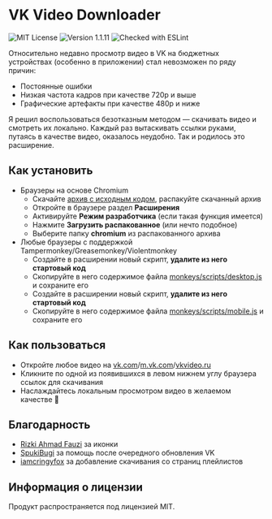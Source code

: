 # VK Video Downloader
![MIT License](https://img.shields.io/github/license/JustKappaMan/VK-Video-Downloader)
![Version 1.1.11](https://img.shields.io/badge/version-1.1.11-blue)
![Checked with ESLint](https://img.shields.io/badge/ESLint-checked-blueviolet)

Относительно недавно просмотр видео в VK на бюджетных устройствах (особенно в приложении) стал невозможен по ряду причин:
* Постоянные ошибки
* Низкая частота кадров при качестве 720p и выше
* Графические артефакты при качестве 480p и ниже

Я решил воспользоваться безотказным методом — скачивать видео и смотреть их локально. Каждый раз вытаскивать ссылки руками, путаясь в качестве видео, оказалось неудобно. Так и родилось это расширение.

## Как установить
* Браузеры на основе Chromium
  * Cкачайте [архив с исходным кодом](https://codeload.github.com/JustKappaMan/VK-Video-Downloader/zip/refs/heads/main), распакуйте скачанный архив
  * Откройте в браузере раздел __Расширения__
  * Активируйте __Режим разработчика__ (если такая функция имеется)
  * Нажмите __Загрузить распакованное__ (или нечто подобное)
  * Выберите папку __chromium__ из распакованного архива
* Любые браузеры с поддержкой Tampermonkey/Greasemonkey/Violentmonkey
  * Создайте в расширении новый скрипт, __удалите из него стартовый код__
  * Скопируйте в него содержимое файла [monkeys/scripts/desktop.js](https://github.com/JustKappaMan/VK-Video-Downloader/blob/main/monkeys/scripts/desktop.js) и сохраните его
  * Создайте в расширении новый скрипт, __удалите из него стартовый код__
  * Скопируйте в него содержимое файла [monkeys/scripts/mobile.js](https://github.com/JustKappaMan/VK-Video-Downloader/blob/main/monkeys/scripts/mobile.js) и сохраните его

## Как пользоваться
* Откройте любое видео на [vk.com](https://vk.com)/[m.vk.com](https://m.vk.com)/[vkvideo.ru](https://vkvideo.ru)
* Кликните по одной из появившихся в левом нижнем углу браузера ссылок для скачивания
* Наслаждайтесь локальным просмотром видео в желаемом качестве 🥳

## Благодарность
* [Rizki Ahmad Fauzi](https://www.flaticon.com/authors/rizki-ahmad-fauzi) за иконки
* [SpukiBugi](https://github.com/SpukiBugi) за помощь после очередного обновления VK
* [iamcringyfox](https://github.com/iamcringyfox) за добавление скачивания со страниц плейлистов

## Информация о лицензии
Продукт распространяется под лицензией MIT.
